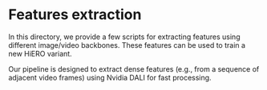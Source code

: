 # Features extraction

In this directory, we provide a few scripts for extracting features using different image/video backbones. 
These features can be used to train a new HiERO variant.

Our pipeline is designed to extract dense features (e.g., from a sequence of adjacent video frames) using Nvidia DALI for fast processing.